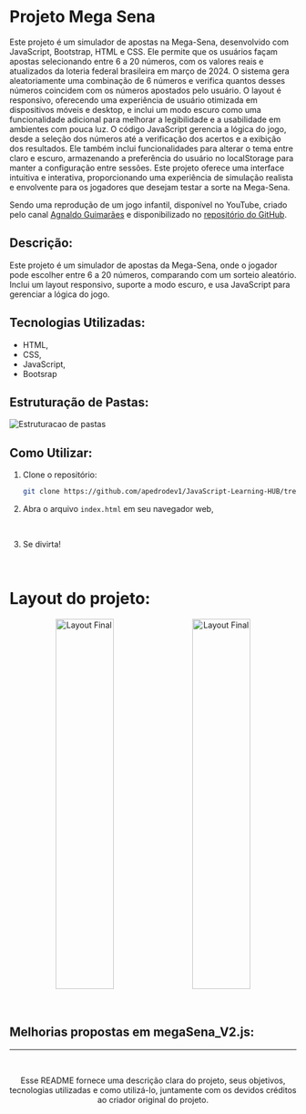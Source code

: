 # Projeto Mega Sena 

Este projeto é um simulador de apostas na Mega-Sena, desenvolvido com JavaScript, Bootstrap, HTML e CSS. Ele permite que os usuários façam apostas selecionando entre 6 a 20 números, com os valores reais e atualizados da loteria federal brasileira em março de 2024. O sistema gera aleatoriamente uma combinação de 6 números e verifica quantos desses números coincidem com os números apostados pelo usuário. O layout é responsivo, oferecendo uma experiência de usuário otimizada em dispositivos móveis e desktop, e inclui um modo escuro como uma funcionalidade adicional para melhorar a legibilidade e a usabilidade em ambientes com pouca luz. O código JavaScript gerencia a lógica do jogo, desde a seleção dos números até a verificação dos acertos e a exibição dos resultados. Ele também inclui funcionalidades para alterar o tema entre claro e escuro, armazenando a preferência do usuário no localStorage para manter a configuração entre sessões. Este projeto oferece uma interface intuitiva e interativa, proporcionando uma experiência de simulação realista e envolvente para os jogadores que desejam testar a sorte na Mega-Sena.
</br>

Sendo uma reprodução de um jogo infantil, disponível no YouTube, criado pelo canal [Agnaldo Guimarães](https://www.youtube.com/watch?v=4UNtrBobL3A&list=PLUPt90PJkVdWd9Fys25FvGgvUg6W_X4f2) e disponibilizado no [repositório do GitHub](https://github.com/agnaldoguima/MegaSena).


## Descrição:
Este projeto é um simulador de apostas da Mega-Sena, onde o jogador pode escolher entre 6 a 20 números, comparando com um sorteio aleatório. Inclui um layout responsivo, suporte a modo escuro, e usa JavaScript para gerenciar a lógica do jogo.

## Tecnologias Utilizadas:

- HTML,
- CSS,
- JavaScript,
- Bootsrap


## Estruturação de Pastas:
<p> 
  <img src="https://github.com/apedrodev1/JavaScript-Learning-HUB/assets/104085801/3801b87a-8337-4ba1-91f4-b2fc73c97351" alt="Estruturacao de pastas">
 </p>

 
## Como Utilizar:

1. Clone o repositório:
   ```bash
   git clone https://github.com/apedrodev1/JavaScript-Learning-HUB/tree/main/Mega%20Sena
2. Abra o arquivo `index.html` em seu navegador web,
<br/>

3. Se divirta!

</br>

# Layout do projeto:

<p align="center"> 
   <img src="https://github.com/apedrodev1/JavaScript-Learning-HUB/assets/104085801/21f97b85-7901-4203-b1ea-ffbeaedf3ed4" alt="Layout Final"  width="45%" height="650px">
  <img src="https://github.com/apedrodev1/JavaScript-Learning-HUB/assets/104085801/a5c5d4a3-5524-45e2-ae8e-af5d37595d05" alt="Layout Final" width="45%" height="650px" style="margin-left: 10px;">  
  <br>
  </p>

  </br>

  ## Melhorias propostas em megaSena_V2.js:
  
  ---
  
  <br>
  <p align="center">
  Esse README fornece uma descrição clara do projeto, seus objetivos, tecnologias utilizadas e como utilizá-lo, juntamente com os devidos créditos ao criador original do projeto.
</p>
